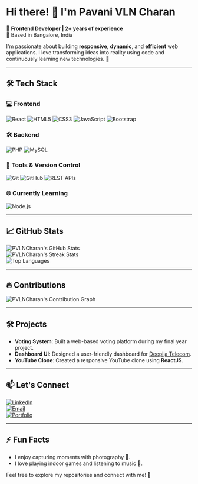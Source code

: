 # Hi there! 👋 I'm Pavani VLN Charan  
🌟 **Frontend Developer | 2+ years of experience**  
📍 Based in Bangalore, India  

I'm passionate about building **responsive**, **dynamic**, and **efficient** web applications. I love transforming ideas into reality using code and continuously learning new technologies. 🚀  

---

## 🛠️ **Tech Stack**

### 💻 **Frontend**
![React](https://img.shields.io/badge/React-%2300D9FF.svg?style=flat-square&logo=react&logoColor=white)
![HTML5](https://img.shields.io/badge/HTML5-%23E34F26.svg?style=flat-square&logo=html5&logoColor=white)
![CSS3](https://img.shields.io/badge/CSS3-%231572B6.svg?style=flat-square&logo=css3&logoColor=white)
![JavaScript](https://img.shields.io/badge/JavaScript-%23F7DF1E.svg?style=flat-square&logo=javascript&logoColor=black)
![Bootstrap](https://img.shields.io/badge/Bootstrap-%23563D7C.svg?style=flat-square&logo=bootstrap&logoColor=white)

### 🛠️ **Backend**
![PHP](https://img.shields.io/badge/PHP-%23777BB4.svg?style=flat-square&logo=php&logoColor=white)
![MySQL](https://img.shields.io/badge/MySQL-%234479A1.svg?style=flat-square&logo=mysql&logoColor=white)

### 🧰 **Tools & Version Control**
![Git](https://img.shields.io/badge/Git-%23F05033.svg?style=flat-square&logo=git&logoColor=white)
![GitHub](https://img.shields.io/badge/GitHub-%23181717.svg?style=flat-square&logo=github&logoColor=white)
![REST APIs](https://img.shields.io/badge/REST-APIs-%23007ACC.svg?style=flat-square&logo=api&logoColor=white)

### 🌐 **Currently Learning**
![Node.js](https://img.shields.io/badge/Node.js-%2343853D.svg?style=flat-square&logo=node.js&logoColor=white)

---

## 📈 **GitHub Stats**

![PVLNCharan's GitHub Stats](https://github-readme-stats.vercel.app/api?username=pvlnc&show_icons=true&theme=radical)  
![PVLNCharan's Streak Stats](https://github-readme-streak-stats.herokuapp.com/?user=pvlnc&theme=radical)  
![Top Languages](https://github-readme-stats.vercel.app/api/top-langs/?username=pvlnc&layout=compact&theme=radical)

---

## 🔥 **Contributions**
![PVLNCharan's Contribution Graph](https://github-readme-activity-graph.vercel.app/graph?username=pvlnc&theme=radical)

---

## 🛠️ **Projects**
- **Voting System**: Built a web-based voting platform during my final year project.  
- **Dashboard UI**: Designed a user-friendly dashboard for [Deepija Telecom](https://www.deepijatelecom.com).  
- **YouTube Clone**: Created a responsive YouTube clone using **ReactJS**.

---

## 📫 **Let's Connect**
[![LinkedIn](https://img.shields.io/badge/LinkedIn-%230077B5.svg?style=flat-square&logo=linkedin&logoColor=white)](https://www.linkedin.com/in/pavanivlncharan)  
[![Email](https://img.shields.io/badge/Email-%23D14836.svg?style=flat-square&logo=gmail&logoColor=white)](mailto:pavanivlncharan@outlook.com)  
[![Portfolio](https://img.shields.io/badge/Portfolio-%23FF5722.svg?style=flat-square&logo=google-chrome&logoColor=white)](https://bento.me/charanvlnpavani)

---

## ⚡ **Fun Facts**
- I enjoy capturing moments with photography 📸.  
- I love playing indoor games and listening to music 🎵.  

Feel free to explore my repositories and connect with me! 🚀
